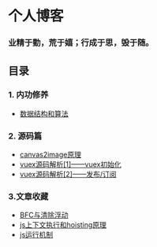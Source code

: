 # 个人博客
### 业精于勤，荒于嬉；行成于思，毁于随。
## 目录
### 1. 内功修养
* [数据结构和算法](https://github.com/clm960227/data-structure)

### 2. 源码篇
* [canvas2image原理](https://github.com/clm960227/blog/issues/1)
* [vuex源码解析[1]——vuex初始化](https://github.com/smile960227/blog/issues/2)
* [vuex源码解析[2]——发布/订阅](https://github.com/smile960227/blog/issues/3)

### 3.文章收藏
* [BFC与清除浮动](http://nicolasgallagher.com/micro-clearfix-hack/)
* [js上下文执行和hoisting原理](https://mp.weixin.qq.com/s/BVabUBF6ZNh9NNJQHuDKzA)
* [js运行机制](https://mp.weixin.qq.com/s/aeKgfwV-xVNxQTVfsazVUA)
